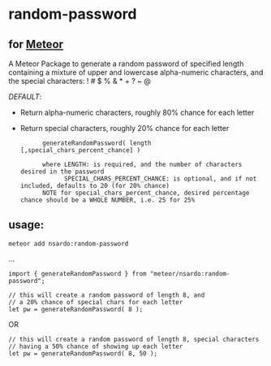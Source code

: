 # random-password
## for [Meteor](http://meteor.com)

A Meteor Package to generate a random password of specified length containing a mixture of upper and lowercase alpha-numeric characters, and the special characters: !  #  $  %  &amp;  *  +  ?  ~  @

*DEFAULT*:  
- Return alpha-numeric characters, roughly 80% chance for each letter
- Return special characters, roughly 20% chance for each letter

            generateRandomPassword( length [,special_chars_percent_chance] )
            
            where LENGTH: is required, and the number of characters desired in the password
                  SPECIAL_CHARS_PERCENT_CHANCE: is optional, and if not included, defaults to 20 (for 20% chance)
            NOTE for special_chars_percent_chance, desired percentage chance should be a WHOLE NUMBER, i.e. 25 for 25%

## usage:

```
meteor add nsardo:random-password
```

...

```
import { generateRandomPassword } from "meteor/nsardo:random-password";

// this will create a random password of length 8, and 
// a 20% chance of special chars for each letter
let pw = generateRandomPassword( 8 );
```
OR
```
// this will create a random password of length 8, special characters 
// having a 50% chance of showing up each letter
let pw = generateRandomPassword( 8, 50 );
```
